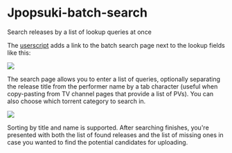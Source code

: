 # Jpopsuki-batch-search
Search releases by a list of lookup queries at once

The [userscript](https://github.com/Seedmanc/Jpopsuki-batch-search/blob/master/jpopsuki-batch-search.user.js) adds a link to the batch search page next to the lookup fields like this:

![](http://puu.sh/zuDSg/c43cfc12f1.png)

The search page allows you to enter a list of queries, optionally separating the release title from the performer name by a tab character (useful when copy-pasting from TV channel pages that provide a list of PVs). You can also choose which torrent category to search in.

![](http://puu.sh/zuDUB/0ceb76fb5c.png)

Sorting by title and name is supported. After searching finishes, you're presented with both the list of found releases and the list of missing ones in case you wanted to find the potential candidates for uploading.
